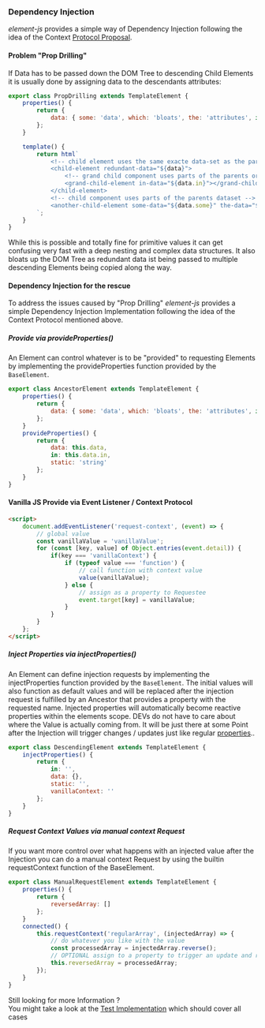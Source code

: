 ### Dependency Injection

_element-js_ provides a simple way of Dependency Injection following the idea of the Context [Protocol Proposal](https://github.com/webcomponents-cg/community-protocols/blob/main/proposals/context.md).

#### Problem "Prop Drilling"

If Data has to be passed down the DOM Tree to descending Child Elements it is usually done by assigning data to the descendants attributes:

```js
export class PropDrilling extends TemplateElement {
    properties() {
        return {
            data: { some: 'data', which: 'bloats', the: 'attributes', in: 'DOM' }
        };
    }

    template() {
        return html`
            <!-- child element uses the same exacte data-set as the parent does -->
            <child-element redundant-data="${data}">
                <!-- grand child component uses parts of the parents or even the root elements dataset -->
                <grand-child-element in-data="${data.in}"></grand-child-element>
            </child-element>
            <!-- child component uses parts of the parents dataset -->
            <another-child-element some-data="${data.some}" the-data="${data.the}"></another-child-element>
        `;
    }
}
```

While this is possible and totally fine for primitive values it can get confusing very fast with a deep nesting and complex data structures. It also bloats up the DOM Tree as redundant data ist being passed to multiple descending Elements being copied along the way.

#### Dependency Injection for the rescue

To address the issues caused by "Prop Drilling" _element-js_ provides a simple Dependency Injection Implementation following the idea of the Context Protocol mentioned above.

##### Provide via provideProperties()

An Element can control whatever is to be "provided" to requesting Elements by implementing the provideProperties function provided by the `BaseElement`.

```js
export class AncestorElement extends TemplateElement {
    properties() {
        return {
            data: { some: 'data', which: 'bloats', the: 'attributes', in: 'DOM' }
        };
    }
    provideProperties() {
        return {
            data: this.data,
            in: this.data.in,
            static: 'string'
        };
    }
}
```

#### Vanilla JS Provide via Event Listener / Context Protocol

```html
<script>
    document.addEventListener('request-context', (event) => {
    	// global value
    	const vanillaValue = 'vanillaValue';
    	for (const [key, value] of Object.entries(event.detail)) {
    		if(key === 'vanillaContext') {
    			if (typeof value === 'function') {
    				// call function with context value
    				value(vanillaValue);
    			} else {
    				// assign as a property to Requestee
    				event.target[key] = vanillaValue;
    			}
    		}
    	}
    };
</script>
```

##### Inject Properties via injectProperties()

An Element can define injection requests by implementing the injectProperties function provided by the `BaseElement`. The initial values will also function as default values and will be replaced after the injection request is fulfilled by an Ancestor that provides a property with the requested name. Injected properties will automatically become reactive properties within the elements scope. DEVs do not have to care about where the Value is actually coming from. It will be just there at some Point after the Injection will trigger changes / updates just like regular [properties](./properties.md)..

```js
export class DescendingElement extends TemplateElement {
    injectProperties() {
        return {
            in: '',
            data: {},
            static: '',
            vanillaContext: ''
        };
    }
}
```

##### Request Context Values via manual context Request

If you want more control over what happens with an injected value after the Injection you can do a manual context Request by using the builtin requestContext function of the BaseElement.

```js
export class ManualRequestElement extends TemplateElement {
    properties() {
        return {
            reversedArray: []
        };
    }
    connected() {
        this.requestContext('regularArray', (injectedArray) => {
            // do whatever you like with the value
            const processedArray = injectedArray.reverse();
            // OPTIONAL assign to a property to trigger an update and render the reversed values´
            this.reversedArray = processedArray;
        });
    }
}
```

Still looking for more Information ?  
You might take a look at the [Test Implementation](../../test/unit/context-protocol.test.html) which should cover all cases
